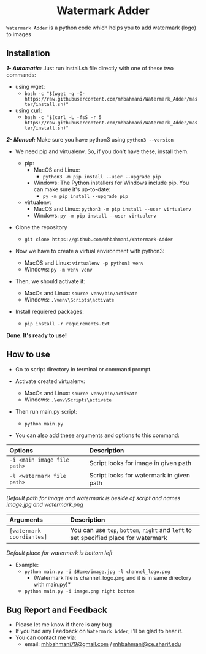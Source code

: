 <h1 align="center">Watermark Adder</h1>

`Watermark Adder` is a python code which helps you to add watermark (logo) to images

## Installation
***1- Automatic:***
Just run install.sh file directly with one of these two commands:
   - using wget:
     * `bash -c "$(wget -q -O- https://raw.githubusercontent.com/mhbahmani/Watermark_Adder/master/install.sh)"`
   - using curl:
     * `bash -c "$(curl -L -fsS -r 5 https://raw.githubusercontent.com/mhbahmani/Watermark_Adder/master/install.sh)"`

***2- Manual:***
Make sure you have python3 using `python3 --version`
- We need pip and virtualenv. So, if you don't have these, install them.
  - pip:
    - MacOS and Linux: 
      - `python3 -m pip install --user --upgrade pip`
    - Windows: The Python installers for Windows include pip. You can make sure it's up-to-date:
      - `py -m pip install --upgrade pip`
  - virtualenv:
    - MacOS and Linux: `python3 -m pip install --user virtualenv`
    - Windows: `py -m pip install --user virtualenv`

- Clone the repository
  - `git clone https://github.com/mhbahmani/Watermark-Adder`

- Now we have to create a virtual environment with python3:
  - MacOS and Linux: `virtualenv -p python3 venv`
  - Windows: `py -m venv venv`

- Then, we should activate it:
  - MacOs and Linux: `source venv/bin/activate`
  - Windows: `.\venv\Scripts\activate`

- Install requiered packages:
  - `pip install -r requirements.txt`

**Done. It's ready to use!**

## How to use
- Go to script directory in terminal or command prompt.

- Activate created virtualenv:
  * MacOs and Linux: `source venv/bin/activate`
  * Windows: `.\env\Scripts\activate`
 
- Then run main.py script:
  * `python main.py`

- You can also add these arguments and options to this command:

| **Options**                       | **Description**                                       |
|:----------------------------------|:------------------------------------------------------|
|`-i <main image file path>`        | Script looks for image in given path                  |
|`-l <watermark file path>`         | Script looks for watermark in given path              |

*Default path for image and watermark is beside of script and names image.jpg and watermark.png*

| **Arguments**                     | **Description**                                       |
|:----------------------------------|:------------------------------------------------------|
|`[watermark coordiantes]`          | You can use `top`, `bottom`, `right` and `left` to set specified place for watermark                                                               |

*Default place for watermark is bottom left*

- Example:
  - `python main.py -i $Home/image.jpg -l channel_logo.png`
     * (Watermark file is channel_logo.png and it is in same directory with main.py)*
  -  `python main.py -i image.png right bottom`
  
## Bug Report and Feedback
 * Please let me know if there is any bug
 * If you had any Feedback on `Watermark Adder`, i'll be glad to hear it.
 * You can contact me via:
   * email: mhbahmani79@gmail.com / mhbahmani@ce.sharif.edu
